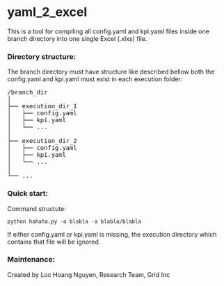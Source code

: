 # yaml_2_excel

This is a tool for compiling all config.yaml and kpi.yaml files inside one branch directory into one single Excel (.xlxs) file.

### Directory structure:
The branch directory must have structure like described bellow both the config.yaml and kpi.yaml must exist in each execution folder:
<pre>
/branch_dir
│
├── execution_dir_1
│   ├── config.yaml
│   ├── kpi.yaml
│   └── ...
│
├── execution_dir_2
│   ├── config.yaml
│   ├── kpi.yaml
│   └── ...
│ 
└── ...
</pre>

### Quick start:
Command structute:
```
python hahaha.py -o blabla -a blabla/blabla
```

If either config.yaml or kpi.yaml is missing, the execution directory which contains that file will be ignored.

### Maintenance:
Created by Loc Hoang Nguyen, Research Team, Grid Inc
